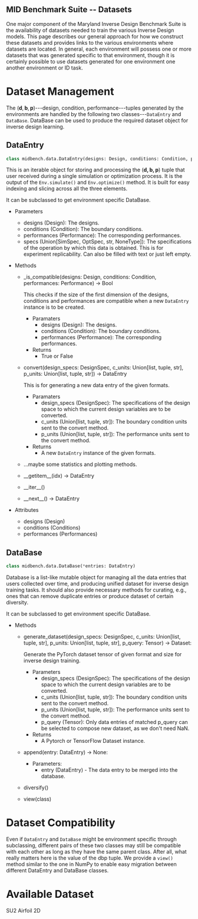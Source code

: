 MID Benchmark Suite -- Datasets
------------------------------

One major component of the Maryland Inverse Design Benchmark Suite is the availability of datasets needed to train the various Inverse Design models. This page describes our general approach for how we construct these datasets and provides links to the various environments where datasets are located. In general, each environment will possess one or more datasets that was generated specific to that environment, though it is certainly possible to use datasets generated for one environment one another environment or ID task.

# Dataset Management
The $(\bm{d}, \bm{b}, \bm{p})$---design, condition, performance---tuples generated by the environments are handled by the following two classes---`DataEntry` and `DataBase`. DataBase can be used to produce the required dataset object for inverse design learning.

## DataEntry
```python
class midbench.data.DataEntry(designs: Design, conditions: Condition, performances: Performance, specs: Union[SimSpec, OptSpec, str, NoneType]=None)
```
    
This is an iterable object for storing and processing the $(\bm{d,b,p})$ tuple that user received during a single simulation or optimization process. It is the output of the `Env.simulate()` and `Env.optimize()` method. It is built for easy indexing and slicing across all the three elements. 

It can be subclassed to get environment specific DataBase.

- Parameters
    - designs (Design): The designs.
    - conditions (Condition): The boundary conditions.
    - performances (Performance): The corresponding performances.
    - specs (Union[SimSpec, OptSpec, str, NoneType]): The specifications of the operation by which this data is obtained. This is for experiment replicability. Can also be filled with text or just left empty.

- Methods
    - \_is_compatible(designs: Design, conditions: Condition, performances: Performance) → Bool

        This checks if the size of the first dimension of the designs, conditions and performances are compatible when a new `DataEntry` instance is to be created. 
      - Paramaters
        - designs (Design): The designs.
        - conditions (Condition): The boundary conditions.
        - performances (Performance): The corresponding performances.
      - Returns
        - True or False
    - convert(design_specs: DesignSpec, c_units: Union[list, tuple, str], p_units: Union[list, tuple, str]) → DataEntry
      
      This is for generating a new data entry of the given formats.
      - Paramaters
        - design_specs (DesignSpec): The specifications of the design space to which the current design variables are to be converted.
        - c_units (Union[list, tuple, str]): The boundary condition units sent to the convert method.
        - p_units (Union[list, tuple, str]): The performance units sent to the convert method.
      - Returns
        - A new `DataEntry` instance of the given formats.
    - ...maybe some statistics and plotting methods.
    - \_\_getitem\_\_(idx) → DataEntry
    - \_\_iter\_\_()
    - \_\_next\_\_() → DataEntry
- Attributes
    - designs (Design)
    - conditions (Conditions)
    - performances (Performances)

## DataBase
```python
class midbench.data.DataBase(*entries: DataEntry)
```
    
Database is a list-like mutable object for managing all the data entries that users collected over time, and producing unified dataset for inverse design training tasks. It should also provide necessary methods for curating, e.g., ones that can remove duplicate entries or produce dataset of certain diversity.

It can be subclassed to get environment specific DataBase.

- Methods
    - generate_dataset(design_specs: DesignSpec, c_units: Union[list, tuple, str], p_units: Union[list, tuple, str], p_query: Tensor) → Dataset:
        
        Generate the PyTorch dataset tensor of given format and size for inverse design training.
        
        - Parameters
            - design_specs (DesignSpec): The specifications of the design space to which the current design variables are to be converted.
            - c_units (Union[list, tuple, str]): The boundary condition units sent to the convert method.
            - p_units (Union[list, tuple, str]): The performance units sent to the convert method.
            - p_query (Tensor): Only data entries of matched p_query can be selected to compose new dataset, as we don't need NaN. 
        - Returns
            - A Pytorch or TensorFlow Dataset instance.
            
    - append(entry: DataEntry) → None:
        - Parameters:
            - entry (DataEntry) - The data entry to be merged into the database.
            
    - diversify()
    - view(class) 

# Dataset Compatibility
Even if `DataEntry` and `DataBase` might be environment specific through subclassing, different pairs of these two classes may still be compatible with each other as long as they have the same parent class. After all, what really matters here is the value of the dbp tuple. We provide a `view()` method similar to the one in NumPy to enable easy migration between different DataEntry and DataBase classes. 

# Available Dataset
SU2 Airfoil 2D